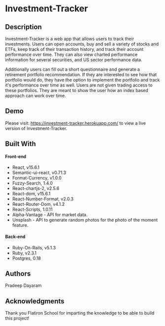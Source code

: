 # Investment-Tracker

## Description

Investment-Tracker is a web app that allows users to track their investments. Users can open accounts, buy and sell a variety of stocks and ETFs, keep track of their transaction history, and track their account performance over time. They can also view charted performance information for several securities, and US sector performance data.

Additionally users can fill out a short questionnaire and generate a retirement portfolio recommendation. If they are interested to see how that portfolio would do, they have the option to implement the portfolio and track it's performance over time as well. Users are not given trading access to these portfolios. They are meant to show the user how an index based approach can work over time.

## Demo

Please visit: https://investment-tracker.herokuapp.com/ to view a live version of Investment-Tracker.

## Built With

#### Front-end
* React, v15.6.1
* Semantic-ui-react, v0.71.3
* Format-Currency, v1.0.0
* Fuzzy-Search, 1.4.0
* React-chartjs-2, v2.5.6
* React-dom, v15.6.1
* React-Number-Format, v2.0.3
* React-Router-Dom, v4.1.2
* React-Scripts, 1.0.11
* Alpha-Vantage - API for market data.
* Unsplash - API to generate random photos for the photo of the moment feature.

#### Back-end
* Ruby-On-Rails, v5.1.3
* Ruby, v2.3.1
* Postgres, 0.18

## Authors

Pradeep Dayaram

## Acknowledgments

Thank you Flatiron School for imparting the knowledge to be able to build this project!
